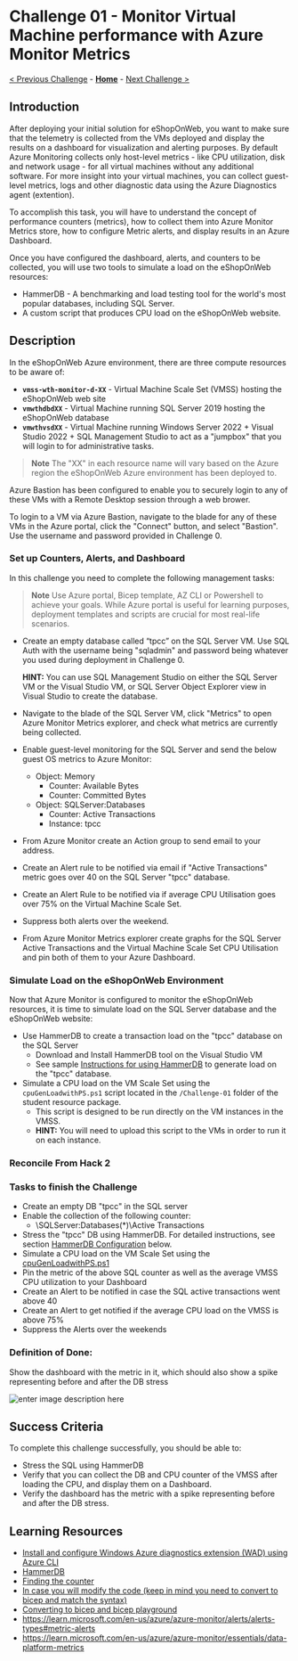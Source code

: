 # Challenge 01 - Monitor Virtual Machine performance with Azure Monitor Metrics

[< Previous Challenge](./Challenge-00.md) - **[Home](../README.md)** - [Next Challenge >](./Challenge-02.md)

## Introduction

After deploying your initial solution for eShopOnWeb, you want to make sure that the telemetry is collected from the VMs deployed and display the results on a dashboard for visualization and alerting purposes. By default Azure Monitoring collects only host-level metrics - like CPU utilization, disk and network usage - for all virtual machines without any additional software. For more insight into your virtual machines, you can collect guest-level metrics, logs and other diagnostic data using the Azure Diagnostics agent (extention).

To accomplish this task, you will have to understand the concept of performance counters (metrics), how to collect them into Azure Monitor Metrics store, how to configure Metric alerts, and display results in an Azure Dashboard.  

Once you have configured the dashboard, alerts, and counters to be collected, you will use two tools to simulate a load on the eShopOnWeb resources:
- HammerDB - A benchmarking and load testing tool for the world's most popular databases, including SQL Server.
- A custom script that produces CPU load on the eShopOnWeb website.

## Description

In the eShopOnWeb Azure environment, there are three compute resources to be aware of:
- **`vmss-wth-monitor-d-XX`** - Virtual Machine Scale Set (VMSS) hosting the eShopOnWeb web site
- **`vmwthdbdXX`** - Virtual Machine running SQL Server 2019 hosting the eShopOnWeb database
- **`vmwthvsdXX`** - Virtual Machine running Windows Server 2022 + Visual Studio 2022 + SQL Management Studio to act as a "jumpbox" that you will login to for administrative tasks.

>**Note** The "XX" in each resource name will vary based on the Azure region the eShopOnWeb Azure environment has been deployed to.

Azure Bastion has been configured to enable you to securely login to any of these VMs with a Remote Desktop session through a web brower. 

To login to a VM via Azure Bastion, navigate to the blade for any of these VMs in the Azure portal, click the "Connect" button, and select "Bastion". Use the username and password provided in Challenge 0.
 
### Set up Counters, Alerts, and Dashboard

In this challenge you need to complete the following management tasks:
>**Note** Use Azure portal, Bicep template, AZ CLI or Powershell to achieve your goals. While Azure portal is useful for learning purposes, deployment templates and scripts are crucial for most real-life scenarios.

- Create an empty database called “tpcc” on the SQL Server VM. Use SQL Auth with the username being "sqladmin" and password being whatever you used during deployment in Challenge 0.

	**HINT:** You can use SQL Management Studio on either the SQL Server VM or the Visual Studio VM, or SQL Server Object Explorer view in Visual Studio to create the database.

- Navigate to the blade of the SQL Server VM, click "Metrics" to open Azure Monitor Metrics explorer, and check what metrics are currently being collected.
- Enable guest-level monitoring for the SQL Server and send the below guest OS metrics to Azure Monitor:
	- Object: Memory
		- Counter: Available Bytes
		- Counter: Committed Bytes
	- Object: SQLServer:Databases
		- Counter: Active Transactions
		- Instance: tpcc
- From Azure Monitor create an Action group to send email to your address.
- Create an Alert rule to be notified via email if "Active Transactions" metric goes over 40 on the SQL Server "tpcc" database.
- Create an Alert Rule to be notified via if average CPU Utilisation goes over 75% on the Virtual Machine Scale Set.
- Suppress both alerts over the weekend.
- From Azure Monitor Metrics explorer create graphs for the SQL Server Active Transactions and the Virtual Machine Scale Set CPU Utilisation and pin both of them to your Azure Dashboard.

### Simulate Load on the eShopOnWeb Environment

Now that Azure Monitor is configured to monitor the eShopOnWeb resources, it is time to simulate load on the SQL Server database and the eShopOnWeb website:
- Use HammerDB to create a transaction load on the "tpcc" database on the SQL Server
    - Download and Install HammerDB tool on the Visual Studio VM 
    - See sample [Instructions for using HammerDB](./Resources/Challenge-01/UsingHammerDB.md) to generate load on the "tpcc" database.
- Simulate a CPU load on the VM Scale Set using the `cpuGenLoadwithPS.ps1` script located in the `/Challenge-01` folder of the student resource package.
    - This script is designed to be run directly on the VM instances in the VMSS.
    - **HINT:** You will need to upload this script to the VMs in order to run it on each instance.


### Reconcile From Hack 2
### Tasks to finish the Challenge
- Create an empty DB "tpcc" in the SQL server
- Enable the collection of the following counter:
	- \SQLServer:Databases(*)\Active Transactions
- Stress the "tpcc" DB using HammerDB. For detailed instructions, see section [HammerDB Configuration]() below.
- Simulate a CPU load on the VM Scale Set using the [cpuGenLoadwithPS.ps1](https://github.com/msghaleb/AzureMonitorHackathon/blob/master/sources/Loadscripts/cpuGenLoadwithPS.ps1)
- Pin the metric of the above SQL counter as well as the average VMSS CPU utilization to your Dashboard
- Create an Alert to be notified in case the SQL active transactions went above 40
- Create an Alert to get notified if the average CPU load on the VMSS is above 75%
- Suppress the Alerts over the weekends


### Definition of Done:
Show the dashboard with the metric in it, which should also show a spike representing before and after the DB stress

![enter image description here](https://github.com/msghaleb/AzureMonitorHackathon/raw/master/images/ch1_metric_spike.jpg)

## Success Criteria

To complete this challenge successfully, you should be able to:

- Stress the SQL using HammerDB
- Verify that you can collect the DB and CPU counter of the VMSS after loading the CPU, and display them on a Dashboard.
- Verify the dashboard has the metric with a spike representing before and after the DB stress.

## Learning Resources

- [Install and configure Windows Azure diagnostics extension (WAD) using Azure CLI](https://docs.microsoft.com/en-us/azure/azure-monitor/platform/diagnostics-extension-windows-install#azure-cli-deployment)
- [HammerDB](https://www.hammerdb.com)
- [Finding the counter](https://docs.microsoft.com/en-us/powershell/module/microsoft.powershell.diagnostics/get-counter?view=powershell-5.1)
- [In case you will modify the code (keep in mind you need to convert to bicep and match the syntax)](https://docs.microsoft.com/en-us/azure/azure-monitor/essentials/collect-custom-metrics-guestos-resource-manager-vm)
- [Converting to bicep and bicep playground](https://docs.microsoft.com/en-us/azure/azure-resource-manager/templates/bicep-decompile?tabs=azure-cli)
- https://learn.microsoft.com/en-us/azure/azure-monitor/alerts/alerts-types#metric-alerts
- https://learn.microsoft.com/en-us/azure/azure-monitor/essentials/data-platform-metrics
